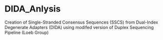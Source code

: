 # DIDA_Anlysis
Creation of Single-Stranded Consensus Sequences (SSCS) from Dual-Index Degenerate Adapters (DIDA) using modifed version of Duplex Sequencing Pipeline (Loeb Group) 
